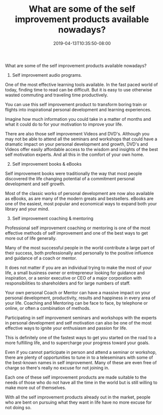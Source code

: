 ﻿---
title: "What are some of the self improvement products available nowadays?"
date: 2019-04-13T10:35:50-08:00
description: "25-ARTICLES Tips for Web Success"
featured_image: "/images/25-ARTICLES.jpg"
tags: ["25 ARTICLES"]
---

What are some of the self improvement products available nowadays?


1. Self improvement audio programs.

One of the most effective learning tools available. In the fast paced world of today, finding time to read can be difficult. But it is easy to use otherwise wasted commuting and traveling time productively. 

You can use this self improvement product to transform boring train or flights into inspirational personal development and learning experiences. 

Imagine how much information you could take in a matter of months and what it could do to for your motivation to improve your life. 

There are also those self improvement Videos and DVD's. Although you may not be able to attend all the seminars and workshops that could have a dramatic impact on your personal development and growth, DVD's and Videos offer easily affordable access to the wisdom and insights of the best self motivation experts. And all this in the comfort of your own home. 

2. Self improvement books & eBooks

Self improvement books were traditionally the way that most people discovered the life changing potential of a commitment personal development and self growth. 

Most of the classic works of personal development are now also available as eBooks, as are many of the modern greats and bestsellers. eBooks are one of the easiest, most popular and economical ways to expand both your library and your mind. 

3. Self improvement coaching & mentoring

Professional self improvement coaching or mentoring is one of the most effective methods of self improvement and one of the best ways to get more out of life generally. 

Many of the most successful people in the world contribute a large part of their success, both professionally and personally to the positive influence and guidance of a coach or mentor. 

It does not matter if you are an individual trying to make the most of your life, a small business owner or entrepreneur looking for guidance and inspiration, or a senior executive or CEO of a major corporation with responsibilities to shareholders and for large numbers of staff. 

Your own personal Coach or Mentor can have a massive impact on your personal development, productivity, results and happiness in every area of your life. Coaching and Mentoring can be face to face, by telephone or online, or often a combination of methods. 

Participating in self improvement seminars and workshops with the experts in personal development and self motivation can also be one of the most effective ways to ignite your enthusiasm and passion for life. 

This is definitely one of the fastest ways to get you started on the road to a more fulfilling life, and to supercharge your progress toward your goals. 

Even if you cannot participate in person and attend a seminar or workshop, there are plenty of opportunities to tune in to a teleseminars with some of the best-known names in self improvement. Many of these are even free of charge so there's really no excuse for not joining in. 

Each one of these self improvement products are made suitable to the needs of those who do not have all the time in the world but is still willing to make more out of themselves. 

With all the self improvement products already out in the market, people who are bent on pursuing what they want in life have no more excuse for not doing so. 


